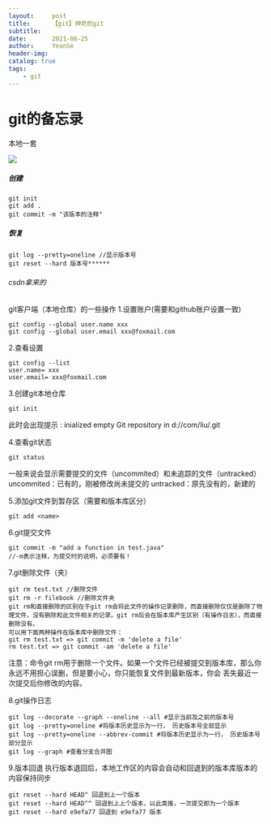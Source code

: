 ```yaml
---
layout:     post
title:      【git】神奇的git
subtitle:   
date:       2021-06-25
author:     YeanSe
header-img: 
catalog: true
tags:
    - git
---
```


# git的备忘录

本地一套

![]({{site.baseurl}}/img-post/git-20210625.png)

##### **创建**

```shell
git init
git add .
git commit -m "该版本的注释"
```



##### **恢复** 

```shell
git log --pretty=oneline //显示版本号
git reset --hard 版本号******
```







###### csdn拿来的

git客户端（本地仓库）的一些操作
1.设置账户(需要和github账户设置一致)

```shell
git config --global user.name xxx
git config --global user.email xxx@foxmail.com
```

2.查看设置

```shell
git config --list
user.name= xxx
user.email= xxx@foxmail.com
```

3.创建git本地仓库

```shell
git init	
```

此时会出现提示 : inialized empty Git repository in d://com/liu/.git

4.查看git状态

```shell
git status
```


一般来说会显示需要提交的文件（uncommited）和未追踪的文件（untracked）
uncommited：已有的，刚被修改尚未提交的
untracked：原先没有的，新建的

5.添加git文件到暂存区（需要和版本库区分）

```shell
git add <name>
```

6.git提交文件

```shell
git commit -m "add a function in test.java"
//-m表示注释，为提交时的说明，必须要有！
```

7.git删除文件（夹）

```shell
git rm test.txt //删除文件
git rm -r filebook //删除文件夹
git rm和直接删除的区别在于git rm会将此文件的操作记录删除，而直接删除仅仅是删除了物理文件，没有删除和此文件相关的记录。git rm后会在版本库产生区别（有操作日志），而直接删除没有。
可以用下面两种操作在版本库中删除文件：
git rm test.txt => git commit -m 'delete a file'
rm test.txt => git commit -am 'delete a file'
```


注意：命令git rm用于删除一个文件。如果一个文件已经被提交到版本库，那么你永远不用担心误删，但是要小心，你只能恢复文件到最新版本，你会 丢失最近一次提交后你修改的内容。

8.git操作日志

```shell
git log --decorate --graph --oneline --all #显示当前及之前的版本号
git log --pretty=oneline #将版本历史显示为一行， 历史版本号全部显示
git log --pretty=oneline --abbrev-commit #将版本历史显示为一行， 历史版本号部分显示
git log --graph #查看分支合并图
```



9.版本回退
执行版本退回后，本地工作区的内容会自动和回退到的版本库版本的内容保持同步

```shell
git reset --hard HEAD^ 回退到上一个版本
git reset --hard HEAD^^ 回退到上上个版本，以此类推，一次提交即为一个版本
git reset --hard e9efa77 回退到 e9efa77 版本
```

